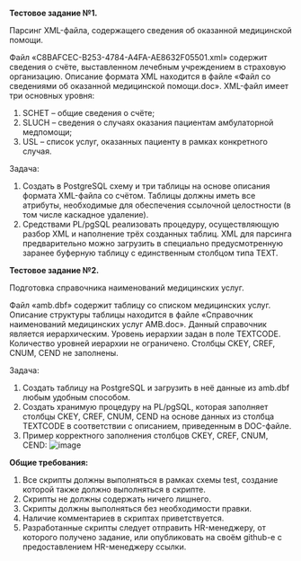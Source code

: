 **Тестовое задание №1.**

Парсинг XML-файла, содержащего сведения об оказанной медицинской помощи.

Файл «C8BAFCEC-B253-4784-A4FA-AE8632F05501.xml» содержит сведения о счёте, выставленном лечебным учреждением в страховую организацию. Описание формата XML находится в файле «Файл со сведениями об оказанной медицинской помощи.doc». XML-файл имеет три основных уровня:
1.	SCHET –  общие сведения о счёте;
2.	SLUCH – сведения о случаях оказания пациентам амбулаторной медпомощи;
3.	USL – список услуг, оказанных пациенту в рамках конкретного случая.

Задача:
1.	Создать в PostgreSQL схему и три таблицы на основе описания формата XML-файла со счётом. Таблицы должны иметь все атрибуты, необходимые для обеспечения ссылочной целостности (в том числе каскадное удаление).
2.	Средствами PL/pgSQL реализовать процедуру, осуществляющую разбор XML и наполнение трёх созданных таблиц. XML для парсинга предварительно можно загрузить в специально предусмотренную заранее буферную таблицу с единственным столбцом типа TEXT.

**Тестовое задание №2.**

Подготовка справочника наименований медицинских услуг.

Файл «amb.dbf» содержит таблицу со списком медицинских услуг. Описание структуры таблицы находится в файле «Справочник наименований медицинских услуг AMB.doc». Данный справочник является иерархическим. Уровень иерархии задан в поле TEXTCODE. Количество уровней иерархии не ограничено. Столбцы CKEY, CREF, CNUM, CEND не заполнены.

Задача:
1.	Создать таблицу на PostgreSQL и загрузить в неё данные из amb.dbf любым удобным способом.
2.	Создать хранимую процедуру на PL/pgSQL, которая заполняет столбцы CKEY, CREF, CNUM, CEND на основе данных из столбца TEXTCODE в соответствии с описанием, приведенным в DOC-файле.
3. Пример корректного заполнения столбцов CKEY, CREF, CNUM, CEND:
![image](https://user-images.githubusercontent.com/83217262/228841573-d6282e65-014b-4551-bf9d-5ba73ba7e598.png)

**Общие требования:**
1. Все скрипты должны выполняться в рамках схемы test, создание которой также должно выполняться в скрипте.
2. Скрипты не должны содержать ничего лишнего.
3. Скрипты должны выполняться без необходимости правки.
4. Наличие комментариев в скриптах приветствуется.
5. Разработанные скрипты следует отправить HR-менеджеру, от которого получено задание, или опубликовать на своём github-е с предоставлением HR-менеджеру ссылки.

